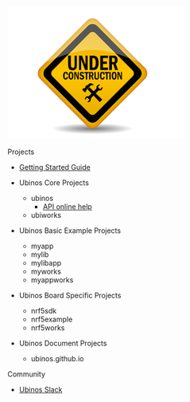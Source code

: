 ![underconstruction](image/underconstruction.png)

Projects

* [Getting Started Guide](https://sonamu.atlassian.net/wiki/spaces/PUBL/pages/77561861/Getting+Started+Guide?atlOrigin=eyJpIjoiYjAxZmVlZGVkNjkyNDMzMGJkNzJjYmZkY2I0YTJmMWIiLCJwIjoiYyJ9)

* Ubinos Core Projects
    + ubinos
        - [API online help](api/ubinos/html)
    + ubiworks

* Ubinos Basic Example Projects
    + myapp
    + mylib
    + mylibapp
    + myworks
    + myappworks

* Ubinos Board Specific Projects
    + nrf5sdk
    + nrf5example
    + nrf5works

* Ubinos Document Projects
    + ubinos.github.io

Community

* [Ubinos Slack](https://ubinos.slack.com)

